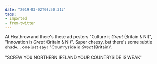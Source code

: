 ```yaml
---
date: "2019-03-02T08:50:31Z"
tags:
- imported
- from-twitter
---
```

At Heathrow and there's these ad posters "Culture is *Great* \(Britain &amp; NI\)", "Innovation is *Great* \(Britain &amp; NI\)". Super cheesy, but there's some subtle shade… one just says "Countryside is *Great* \(Britain\)".\
\
"SCREW YOU NORTHERN IRELAND YOUR COUNTRYSIDE IS WEAK"
